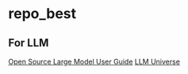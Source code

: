 # repo_best
## For LLM
[Open Source Large Model User Guide](https://github.com/datawhalechina/self-llm)
[LLM Universe](https://github.com/datawhalechina/llm-universe)
[]()
[]()
[]()
[]()
[]()
[]()
[]()
[]()
[]()
[]()
[]()
[]()
